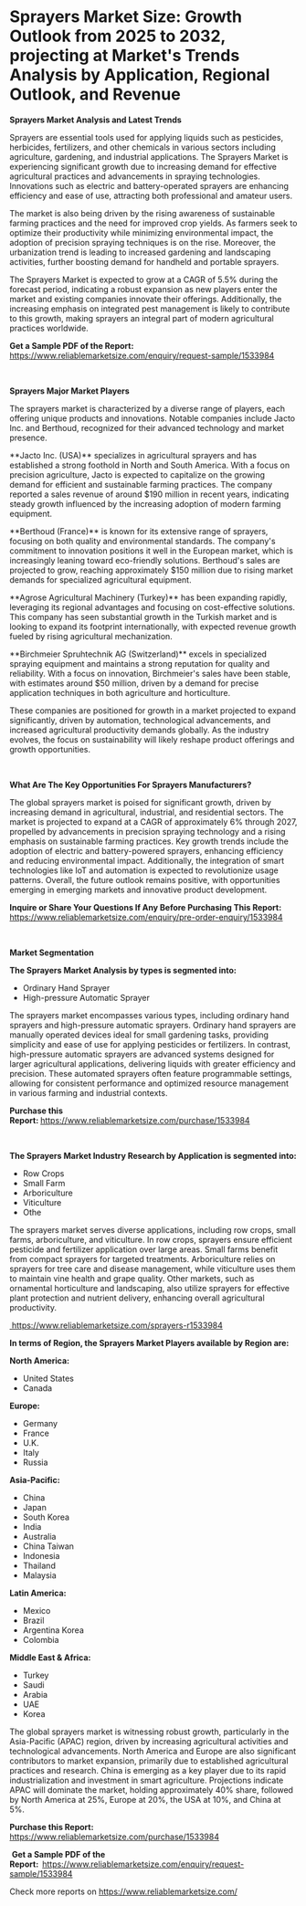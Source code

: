 <p><h1>Sprayers Market Size: Growth Outlook from 2025 to 2032, projecting at Market's Trends Analysis by Application, Regional Outlook, and Revenue</h1></p><p><strong>Sprayers Market Analysis and Latest Trends</strong></p>
<p><p>Sprayers are essential tools used for applying liquids such as pesticides, herbicides, fertilizers, and other chemicals in various sectors including agriculture, gardening, and industrial applications. The Sprayers Market is experiencing significant growth due to increasing demand for effective agricultural practices and advancements in spraying technologies. Innovations such as electric and battery-operated sprayers are enhancing efficiency and ease of use, attracting both professional and amateur users.</p><p>The market is also being driven by the rising awareness of sustainable farming practices and the need for improved crop yields. As farmers seek to optimize their productivity while minimizing environmental impact, the adoption of precision spraying techniques is on the rise. Moreover, the urbanization trend is leading to increased gardening and landscaping activities, further boosting demand for handheld and portable sprayers.</p><p>The Sprayers Market is expected to grow at a CAGR of 5.5% during the forecast period, indicating a robust expansion as new players enter the market and existing companies innovate their offerings. Additionally, the increasing emphasis on integrated pest management is likely to contribute to this growth, making sprayers an integral part of modern agricultural practices worldwide.</p></p>
<p><strong>Get a Sample PDF of the Report:&nbsp;</strong> <a href="https://www.reliablemarketsize.com/enquiry/request-sample/1533984?utm_campaign=1879&utm_medium=2&utm_source=Github&utm_content=ia&utm_term=17022025&utm_id=sprayers">https://www.reliablemarketsize.com/enquiry/request-sample/1533984</a></p>
<p>&nbsp;</p>
<p><strong>Sprayers Major Market Players</strong></p>
<p><p>The sprayers market is characterized by a diverse range of players, each offering unique products and innovations. Notable companies include Jacto Inc. and Berthoud, recognized for their advanced technology and market presence.</p><p>**Jacto Inc. (USA)** specializes in agricultural sprayers and has established a strong foothold in North and South America. With a focus on precision agriculture, Jacto is expected to capitalize on the growing demand for efficient and sustainable farming practices. The company reported a sales revenue of around $190 million in recent years, indicating steady growth influenced by the increasing adoption of modern farming equipment.</p><p>**Berthoud (France)** is known for its extensive range of sprayers, focusing on both quality and environmental standards. The company's commitment to innovation positions it well in the European market, which is increasingly leaning toward eco-friendly solutions. Berthoud's sales are projected to grow, reaching approximately $150 million due to rising market demands for specialized agricultural equipment.</p><p>**Agrose Agricultural Machinery (Turkey)** has been expanding rapidly, leveraging its regional advantages and focusing on cost-effective solutions. This company has seen substantial growth in the Turkish market and is looking to expand its footprint internationally, with expected revenue growth fueled by rising agricultural mechanization.</p><p>**Birchmeier Spruhtechnik AG (Switzerland)** excels in specialized spraying equipment and maintains a strong reputation for quality and reliability. With a focus on innovation, Birchmeier's sales have been stable, with estimates around $50 million, driven by a demand for precise application techniques in both agriculture and horticulture.</p><p>These companies are positioned for growth in a market projected to expand significantly, driven by automation, technological advancements, and increased agricultural productivity demands globally. As the industry evolves, the focus on sustainability will likely reshape product offerings and growth opportunities.</p></p>
<p>&nbsp;</p>
<p><strong>What Are The Key Opportunities For Sprayers Manufacturers?</strong></p>
<p><p>The global sprayers market is poised for significant growth, driven by increasing demand in agricultural, industrial, and residential sectors. The market is projected to expand at a CAGR of approximately 6% through 2027, propelled by advancements in precision spraying technology and a rising emphasis on sustainable farming practices. Key growth trends include the adoption of electric and battery-powered sprayers, enhancing efficiency and reducing environmental impact. Additionally, the integration of smart technologies like IoT and automation is expected to revolutionize usage patterns. Overall, the future outlook remains positive, with opportunities emerging in emerging markets and innovative product development.</p></p>
<p><strong>Inquire or Share Your Questions If Any Before Purchasing This Report:</strong> <a href="https://www.reliablemarketsize.com/enquiry/pre-order-enquiry/1533984?utm_campaign=1879&utm_medium=2&utm_source=Github&utm_content=ia&utm_term=17022025&utm_id=sprayers">https://www.reliablemarketsize.com/enquiry/pre-order-enquiry/1533984</a></p>
<p>&nbsp;</p>
<p><strong>Market Segmentation</strong></p>
<p><strong>The Sprayers Market Analysis by types is segmented into:</strong></p>
<p><ul><li>Ordinary Hand Sprayer</li><li>High-pressure Automatic Sprayer</li></ul></p>
<p><p>The sprayers market encompasses various types, including ordinary hand sprayers and high-pressure automatic sprayers. Ordinary hand sprayers are manually operated devices ideal for small gardening tasks, providing simplicity and ease of use for applying pesticides or fertilizers. In contrast, high-pressure automatic sprayers are advanced systems designed for larger agricultural applications, delivering liquids with greater efficiency and precision. These automated sprayers often feature programmable settings, allowing for consistent performance and optimized resource management in various farming and industrial contexts.</p></p>
<p><strong>Purchase this Report:&nbsp;</strong><a href="https://www.reliablemarketsize.com/purchase/1533984?utm_campaign=1879&utm_medium=2&utm_source=Github&utm_content=ia&utm_term=17022025&utm_id=sprayers">https://www.reliablemarketsize.com/purchase/1533984</a></p>
<p>&nbsp;</p>
<p><strong>The Sprayers Market Industry Research by Application is segmented into:</strong></p>
<p><ul><li>Row Crops</li><li>Small Farm</li><li>Arboriculture</li><li>Viticulture</li><li>Othe</li></ul></p>
<p><p>The sprayers market serves diverse applications, including row crops, small farms, arboriculture, and viticulture. In row crops, sprayers ensure efficient pesticide and fertilizer application over large areas. Small farms benefit from compact sprayers for targeted treatments. Arboriculture relies on sprayers for tree care and disease management, while viticulture uses them to maintain vine health and grape quality. Other markets, such as ornamental horticulture and landscaping, also utilize sprayers for effective plant protection and nutrient delivery, enhancing overall agricultural productivity.</p></p>
<p><a href="https://www.reliablemarketsize.com/sprayers-r1533984?utm_campaign=1879&utm_medium=2&utm_source=Github&utm_content=ia&utm_term=17022025&utm_id=sprayers">&nbsp;https://www.reliablemarketsize.com/sprayers-r1533984</a></p>
<p><strong>In terms of Region, the Sprayers Market Players available by Region are:</strong></p>
<p>
    <p> <strong> North America: </strong>
        <ul>
            <li>United States</li>
            <li>Canada</li>
        </ul>
        </p> 
    <p> <strong> Europe: </strong>
        <ul>
            <li>Germany</li>
            <li>France</li>
            <li>U.K.</li>
            <li>Italy</li>
            <li>Russia</li>
        </ul>
        </p> 
    <p> <strong> Asia-Pacific: </strong>
        <ul>
            <li>China</li>
            <li>Japan</li>
            <li>South Korea</li>
            <li>India</li>
            <li>Australia</li>
            <li>China Taiwan</li>
            <li>Indonesia</li>
            <li>Thailand</li>
            <li>Malaysia</li>
        </ul>
        </p> 
    <p> <strong> Latin America: </strong>
        <ul>
            <li>Mexico</li>
            <li>Brazil</li>
            <li>Argentina Korea</li>
            <li>Colombia</li>
        </ul>
        </p> 
    <p> <strong> Middle East & Africa: </strong>
        <ul>
            <li>Turkey</li>
            <li>Saudi</li>
            <li>Arabia</li>
            <li>UAE</li>
            <li>Korea</li>
        </ul>
    </p>
    </p>
<p><p>The global sprayers market is witnessing robust growth, particularly in the Asia-Pacific (APAC) region, driven by increasing agricultural activities and technological advancements. North America and Europe are also significant contributors to market expansion, primarily due to established agricultural practices and research. China is emerging as a key player due to its rapid industrialization and investment in smart agriculture. Projections indicate APAC will dominate the market, holding approximately 40% share, followed by North America at 25%, Europe at 20%, the USA at 10%, and China at 5%.</p></p>
<p><strong>Purchase this Report: </strong><a href="https://www.reliablemarketsize.com/purchase/1533984?utm_campaign=1879&utm_medium=2&utm_source=Github&utm_content=ia&utm_term=17022025&utm_id=sprayers">https://www.reliablemarketsize.com/purchase/1533984</a></p>
<p>&nbsp;<strong>Get a Sample PDF of the Report:&nbsp;&nbsp;</strong><a href="https://www.reliablemarketsize.com/enquiry/request-sample/1533984?utm_campaign=1879&utm_medium=2&utm_source=Github&utm_content=ia&utm_term=17022025&utm_id=sprayers">https://www.reliablemarketsize.com/enquiry/request-sample/1533984</a></p>
<p><strong></strong></p>
<p>Check more reports on <a href="https://www.reliablemarketsize.com/?utm_campaign=1879&utm_medium=2&utm_source=Github&utm_content=ia&utm_term=17022025&utm_id=sprayers">https://www.reliablemarketsize.com/</a></p>